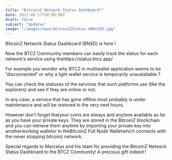 ```yaml
---
title: "BitcoinZ Network Status Dashboard!"
date: 2022-06-17T00:00:00Z
draft: false
subject: "Updates"
image: "/images/news/BitcoinZStatus-400x250.jpg"
---
```


BitcoinZ Network Status Dashboard (BNSD) is here !

Now the BTCZ Community members can easily track the status for each network’s service using thehttps://status.btcz.app/

For example you wonder why BTCZ in multiwallet application seems to be “disconnected” or why a light wallet service is temporarily unavalailable ?

You can check the statuses of the services that such platforms use (like the explorers) and see if they are online or not.

In any case, a service that has gone offline most probably is under maintenance and will be restored in the very next hours.

However don’t forget thatyour coins are always and anytime available as far as you have your private keys. They are stored in the BitcoinZ blockchain and you can retrieve them anytime by importing your private key into anotherworking walletor in theBitcoinZ Full Node Walletwhich connects with the never stopping bitcoinz network.

Special regards to Marcelus and his team for providing the BitcoinZ Network Status Dashboard to the BTCZ Community! A precious gift indeed !
